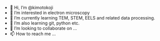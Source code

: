 - 👋 Hi, I’m @kimotokoji
- 👀 I’m interested in electron microscopy
- 🌱 I’m currently learning TEM, STEM, EELS and related data processing.
- 🌱 I’m also learning git, python etc.
- 💞️ I’m looking to collaborate on ...
- 📫 How to reach me ... 

<!---
kimotokoji/kimotokoji is a ✨ special ✨ repository because its `README.md` (this file) appears on your GitHub profile.
You can click the Preview link to take a look at your changes.
--->
